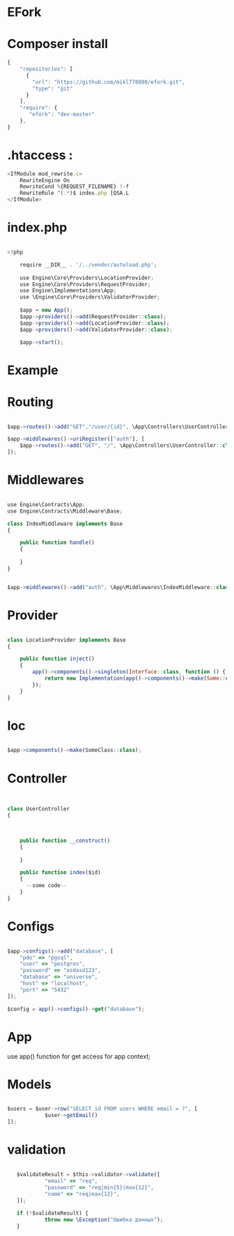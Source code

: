 
# EFork

# Composer install

```javascript
{
    "repositories": [
	  {
	    "url": "https://github.com/mikl778890/efork.git",
	    "type": "git"
	  }
	],
	"require": {
	   "efork": "dev-master"
	},
}

```

# .htaccess : 
```javascript                               
<IfModule mod_rewrite.c>
    RewriteEngine On
    RewriteCond %{REQUEST_FILENAME} !-f
    RewriteRule ^(.*)$ index.php [QSA,L
</IfModule>
```
# index.php   
                                   
```javascript 

<?php

    require __DIR__ . '/../vendor/autoload.php';
    
    use Engine\Core\Providers\LocationProvider;
    use Engine\Core\Providers\RequestProvider;
    use Engine\Implementations\App;
    use \Engine\Core\Providers\ValidatorProvider;
    
    $app = new App();
    $app->providers()->add(RequestProvider::class);
    $app->providers()->add(LocationProvider::class);
    $app->providers()->add(ValidatorProvider::class);

    $app->start();

```

# Example

# Routing

```javascript 

$app->routes()->add("GET","/user/{id}", \App\Controllers\UserController::class, "index");

$app->middlewares()->uriRegister(["auth"], [
    $app->routes()->add("GET", "/", \App\Controllers\UserController::class, "index")
]);

```
# Middlewares

```javascript 

use Engine\Contracts\App;
use Engine\Contracts\Middleware\Base;

class IndexMiddleware implements Base
{

    public function handle()
    {
     
    }
}


$app->middlewares()->add("auth", \App\Middlewares\IndexMiddleware::class);

```


# Provider

```javascript 

class LocationProvider implements Base
{

    public function inject()
    {
        app()->components()->singleton(Interface::class, function () {
            return new Implementation(app()->components()->make(Some::class));
        });
    }
}

```
# Ioc

```javascript 

$app->components()->make(SomeClass::class);

```

# Controller


```javascript 


class UserController
{

   

    public function __construct()
    {
        
    }

    public function index($id)
    {
      --some code--
    }
}

```

# Configs

```javascript

$app->configs()->add("database", [
    "pdo" => "pgsql",
    "user" => "postgres",
    "password" => "asdasd123",
    "database" => "universe",
    "host" => "localhost",
    "port" => "5432"
]);

$config = app()->configs()->get("database");


```

# App

use app() function for get access for app context;  

# Models

```javascript

$users = $user->row("SELECT id FROM users WHERE email = ?", [
            $user->getEmail()
]);

```

# validation

```javascript

   $validateResult = $this->validator->validate([
            "email" => "req",
            "password" => "req|min{5}|max{12}",
            "name" => "req|max{12}",
   ]);
   
   if (!$validateResult) {
            throw new \Exception("Ошибка данных");
   }

```

   


